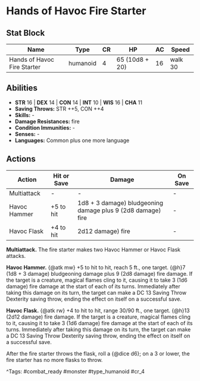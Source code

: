 # Hands of Havoc Fire Starter

## Stat Block

| Name | Type | CR | HP | AC | Speed |
|------|------|----|----|----|-------|
| Hands of Havoc Fire Starter | humanoid | 4 | 65 (10d8 + 20) | 16 | walk 30 |

## Abilities

- **STR** 16 | **DEX** 14 | **CON** 14 | **INT** 10 | **WIS** 16 | **CHA** 11
- **Saving Throws:** STR ++5, CON ++4  
- **Skills:** -  
- **Damage Resistances:** fire  
- **Condition Immunities:** -  
- **Senses:** -  
- **Languages:** Common plus one more language


## Actions

| Action | Hit or Save | Damage | On Save |
|--------|--------------|--------|----------|
| Multiattack | - | - | - |
| Havoc Hammer | +5 to hit | 1d8 + 3 damage) bludgeoning damage plus 9 (2d8 damage) fire | - |
| Havoc Flask | +4 to hit | 2d12 damage) fire | - |

**Multiattack.** The fire starter makes two Havoc Hammer or Havoc Flask attacks.

**Havoc Hammer.** {@atk mw} +5 to hit to hit, reach 5 ft., one target. {@h}7 (1d8 + 3 damage) bludgeoning damage plus 9 (2d8 damage) fire damage. If the target is a creature, magical flames cling to it, causing it to take 3 (1d6 damage) fire damage at the start of each of its turns. Immediately after taking this damage on its turn, the target can make a DC 13 Saving Throw Dexterity saving throw, ending the effect on itself on a successful save.

**Havoc Flask.** {@atk rw} +4 to hit to hit, range 30/90 ft., one target. {@h}13 (2d12 damage) fire damage. If the target is a creature, magical flames cling to it, causing it to take 3 (1d6 damage) fire damage at the start of each of its turns. Immediately after taking this damage on its turn, the target can make a DC 13 Saving Throw Dexterity saving throw, ending the effect on itself on a successful save.

After the fire starter throws the flask, roll a {@dice d6}; on a 3 or lower, the fire starter has no more flasks to throw.


^Tags: #combat_ready #monster #type_humanoid #cr_4